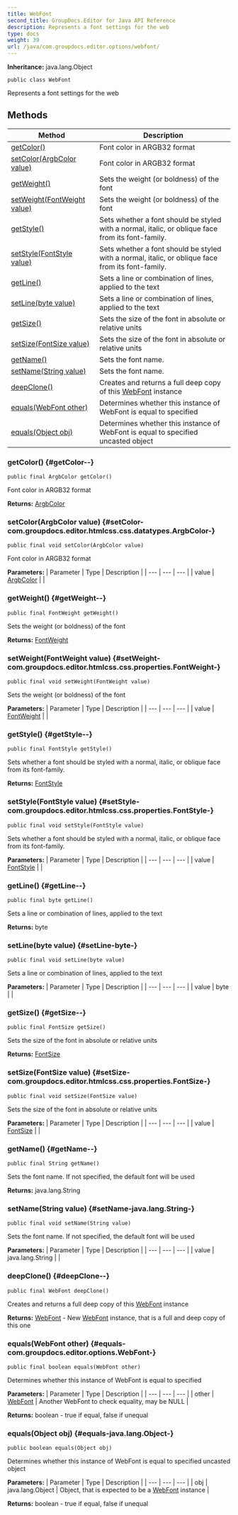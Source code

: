 ```yaml
---
title: WebFont
second_title: GroupDocs.Editor for Java API Reference
description: Represents a font settings for the web
type: docs
weight: 39
url: /java/com.groupdocs.editor.options/webfont/
---
```

**Inheritance:**
java.lang.Object
```
public class WebFont
```

Represents a font settings for the web
## Methods

| Method | Description |
| --- | --- |
| [getColor()](#getColor--) | Font color in ARGB32 format |
| [setColor(ArgbColor value)](#setColor-com.groupdocs.editor.htmlcss.css.datatypes.ArgbColor-) | Font color in ARGB32 format |
| [getWeight()](#getWeight--) | Sets the weight (or boldness) of the font |
| [setWeight(FontWeight value)](#setWeight-com.groupdocs.editor.htmlcss.css.properties.FontWeight-) | Sets the weight (or boldness) of the font |
| [getStyle()](#getStyle--) | Sets whether a font should be styled with a normal, italic, or oblique face from its font-family. |
| [setStyle(FontStyle value)](#setStyle-com.groupdocs.editor.htmlcss.css.properties.FontStyle-) | Sets whether a font should be styled with a normal, italic, or oblique face from its font-family. |
| [getLine()](#getLine--) | Sets a line or combination of lines, applied to the text |
| [setLine(byte value)](#setLine-byte-) | Sets a line or combination of lines, applied to the text |
| [getSize()](#getSize--) | Sets the size of the font in absolute or relative units |
| [setSize(FontSize value)](#setSize-com.groupdocs.editor.htmlcss.css.properties.FontSize-) | Sets the size of the font in absolute or relative units |
| [getName()](#getName--) | Sets the font name. |
| [setName(String value)](#setName-java.lang.String-) | Sets the font name. |
| [deepClone()](#deepClone--) | Creates and returns a full deep copy of this [WebFont](../../com.groupdocs.editor.options/webfont) instance |
| [equals(WebFont other)](#equals-com.groupdocs.editor.options.WebFont-) | Determines whether this instance of WebFont is equal to specified |
| [equals(Object obj)](#equals-java.lang.Object-) | Determines whether this instance of WebFont is equal to specified uncasted object |
### getColor() {#getColor--}
```
public final ArgbColor getColor()
```


Font color in ARGB32 format

**Returns:**
[ArgbColor](../../com.groupdocs.editor.htmlcss.css.datatypes/argbcolor)
### setColor(ArgbColor value) {#setColor-com.groupdocs.editor.htmlcss.css.datatypes.ArgbColor-}
```
public final void setColor(ArgbColor value)
```


Font color in ARGB32 format

**Parameters:**
| Parameter | Type | Description |
| --- | --- | --- |
| value | [ArgbColor](../../com.groupdocs.editor.htmlcss.css.datatypes/argbcolor) |  |

### getWeight() {#getWeight--}
```
public final FontWeight getWeight()
```


Sets the weight (or boldness) of the font

**Returns:**
[FontWeight](../../com.groupdocs.editor.htmlcss.css.properties/fontweight)
### setWeight(FontWeight value) {#setWeight-com.groupdocs.editor.htmlcss.css.properties.FontWeight-}
```
public final void setWeight(FontWeight value)
```


Sets the weight (or boldness) of the font

**Parameters:**
| Parameter | Type | Description |
| --- | --- | --- |
| value | [FontWeight](../../com.groupdocs.editor.htmlcss.css.properties/fontweight) |  |

### getStyle() {#getStyle--}
```
public final FontStyle getStyle()
```


Sets whether a font should be styled with a normal, italic, or oblique face from its font-family.

**Returns:**
[FontStyle](../../com.groupdocs.editor.htmlcss.css.properties/fontstyle)
### setStyle(FontStyle value) {#setStyle-com.groupdocs.editor.htmlcss.css.properties.FontStyle-}
```
public final void setStyle(FontStyle value)
```


Sets whether a font should be styled with a normal, italic, or oblique face from its font-family.

**Parameters:**
| Parameter | Type | Description |
| --- | --- | --- |
| value | [FontStyle](../../com.groupdocs.editor.htmlcss.css.properties/fontstyle) |  |

### getLine() {#getLine--}
```
public final byte getLine()
```


Sets a line or combination of lines, applied to the text

**Returns:**
byte
### setLine(byte value) {#setLine-byte-}
```
public final void setLine(byte value)
```


Sets a line or combination of lines, applied to the text

**Parameters:**
| Parameter | Type | Description |
| --- | --- | --- |
| value | byte |  |

### getSize() {#getSize--}
```
public final FontSize getSize()
```


Sets the size of the font in absolute or relative units

**Returns:**
[FontSize](../../com.groupdocs.editor.htmlcss.css.properties/fontsize)
### setSize(FontSize value) {#setSize-com.groupdocs.editor.htmlcss.css.properties.FontSize-}
```
public final void setSize(FontSize value)
```


Sets the size of the font in absolute or relative units

**Parameters:**
| Parameter | Type | Description |
| --- | --- | --- |
| value | [FontSize](../../com.groupdocs.editor.htmlcss.css.properties/fontsize) |  |

### getName() {#getName--}
```
public final String getName()
```


Sets the font name. If not specified, the default font will be used

**Returns:**
java.lang.String
### setName(String value) {#setName-java.lang.String-}
```
public final void setName(String value)
```


Sets the font name. If not specified, the default font will be used

**Parameters:**
| Parameter | Type | Description |
| --- | --- | --- |
| value | java.lang.String |  |

### deepClone() {#deepClone--}
```
public final WebFont deepClone()
```


Creates and returns a full deep copy of this [WebFont](../../com.groupdocs.editor.options/webfont) instance

**Returns:**
[WebFont](../../com.groupdocs.editor.options/webfont) - New [WebFont](../../com.groupdocs.editor.options/webfont) instance, that is a full and deep copy of this one
### equals(WebFont other) {#equals-com.groupdocs.editor.options.WebFont-}
```
public final boolean equals(WebFont other)
```


Determines whether this instance of WebFont is equal to specified

**Parameters:**
| Parameter | Type | Description |
| --- | --- | --- |
| other | [WebFont](../../com.groupdocs.editor.options/webfont) | Another WebFont to check equality, may be NULL |

**Returns:**
boolean - true if equal, false if unequal
### equals(Object obj) {#equals-java.lang.Object-}
```
public boolean equals(Object obj)
```


Determines whether this instance of WebFont is equal to specified uncasted object

**Parameters:**
| Parameter | Type | Description |
| --- | --- | --- |
| obj | java.lang.Object | Object, that is expected to be a [WebFont](../../com.groupdocs.editor.options/webfont) instance |

**Returns:**
boolean - true if equal, false if unequal
